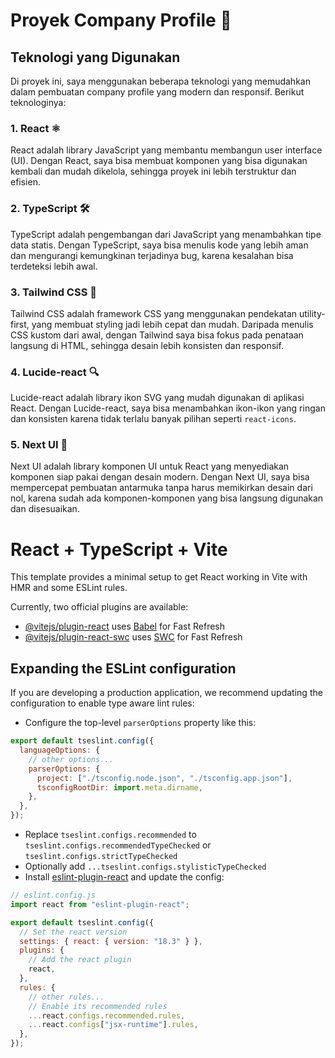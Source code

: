 # Proyek Company Profile 🚀

## Teknologi yang Digunakan

Di proyek ini, saya menggunakan beberapa teknologi yang memudahkan dalam pembuatan company profile yang modern dan responsif. Berikut teknologinya:

### 1. React ⚛️

React adalah library JavaScript yang membantu membangun user interface (UI). Dengan React, saya bisa membuat komponen yang bisa digunakan kembali dan mudah dikelola, sehingga proyek ini lebih terstruktur dan efisien.

### 2. TypeScript 🛠️

TypeScript adalah pengembangan dari JavaScript yang menambahkan tipe data statis. Dengan TypeScript, saya bisa menulis kode yang lebih aman dan mengurangi kemungkinan terjadinya bug, karena kesalahan bisa terdeteksi lebih awal.

### 3. Tailwind CSS 🎨

Tailwind CSS adalah framework CSS yang menggunakan pendekatan utility-first, yang membuat styling jadi lebih cepat dan mudah. Daripada menulis CSS kustom dari awal, dengan Tailwind saya bisa fokus pada penataan langsung di HTML, sehingga desain lebih konsisten dan responsif.

### 4. Lucide-react 🔍

Lucide-react adalah library ikon SVG yang mudah digunakan di aplikasi React. Dengan Lucide-react, saya bisa menambahkan ikon-ikon yang ringan dan konsisten karena tidak terlalu banyak pilihan seperti `react-icons`.

### 5. Next UI 🧩

Next UI adalah library komponen UI untuk React yang menyediakan komponen siap pakai dengan desain modern. Dengan Next UI, saya bisa mempercepat pembuatan antarmuka tanpa harus memikirkan desain dari nol, karena sudah ada komponen-komponen yang bisa langsung digunakan dan disesuaikan.

# React + TypeScript + Vite

This template provides a minimal setup to get React working in Vite with HMR and some ESLint rules.

Currently, two official plugins are available:

- [@vitejs/plugin-react](https://github.com/vitejs/vite-plugin-react/blob/main/packages/plugin-react/README.md) uses [Babel](https://babeljs.io/) for Fast Refresh
- [@vitejs/plugin-react-swc](https://github.com/vitejs/vite-plugin-react-swc) uses [SWC](https://swc.rs/) for Fast Refresh

## Expanding the ESLint configuration

If you are developing a production application, we recommend updating the configuration to enable type aware lint rules:

- Configure the top-level `parserOptions` property like this:

```js
export default tseslint.config({
  languageOptions: {
    // other options...
    parserOptions: {
      project: ["./tsconfig.node.json", "./tsconfig.app.json"],
      tsconfigRootDir: import.meta.dirname,
    },
  },
});
```

- Replace `tseslint.configs.recommended` to `tseslint.configs.recommendedTypeChecked` or `tseslint.configs.strictTypeChecked`
- Optionally add `...tseslint.configs.stylisticTypeChecked`
- Install [eslint-plugin-react](https://github.com/jsx-eslint/eslint-plugin-react) and update the config:

```js
// eslint.config.js
import react from "eslint-plugin-react";

export default tseslint.config({
  // Set the react version
  settings: { react: { version: "18.3" } },
  plugins: {
    // Add the react plugin
    react,
  },
  rules: {
    // other rules...
    // Enable its recommended rules
    ...react.configs.recommended.rules,
    ...react.configs["jsx-runtime"].rules,
  },
});
```
